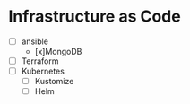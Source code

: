 # Infrastructure as Code
- [ ] ansible
  - [x]MongoDB
- [ ] Terraform
- [ ] Kubernetes
  - [ ] Kustomize
  - [ ] Helm
